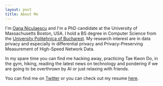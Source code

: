 ```yaml
---
layout: post
title: About Me
---
```


I'm [Oana Niculaescu][github] and I'm a PhD candidate at the University of Massachusetts Boston, USA.  I hold a BS degree in Computer Science from the [University Politehnica of Bucharest][upb]. My research interest are in data privacy and especially in differential privacy and Privacy-Preserving Measurement of High-Speed Network Data.


In my spare time you can find me hacking away, practicing Tae Kwon Do, 
in the gym, hiking, reading the latest news on technology and pondering if we are going to be overthrown by AI or just relaxing with friends.

You can find me on [Twitter][follow] or you can check out my resume [here][resume].


[follow]: http://twitter.com/littleelf11
  "Follow me on Twitter"
[github]: http://https://github.com/elf11/
  "Check out my GitHub account - semifrequently updated"
[resume]: /files/2017.09-Oana_Niculaescu_CV_engl.pdf
  "Anderson Mesquita's current-ish resume"
[upb]: https://ocw.cs.pub.ro/courses/
	"University Politehnica of Bucharest - course page"